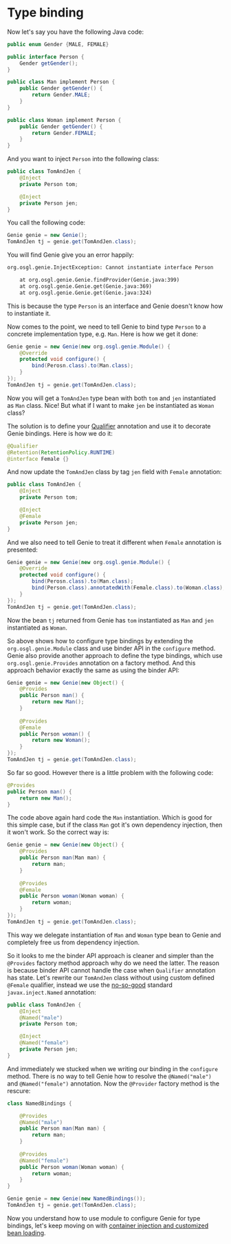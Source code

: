 # Type binding

Now let's say you have the following Java code:

```java
public enum Gender {MALE, FEMALE}

public interface Person {
	Gender getGender();
}

public class Man implement Person {
	public Gender getGender() {
		return Gender.MALE;
	}
}

public class Woman implement Person {
	public Gender getGender() {
		return Gender.FEMALE;
	}
}
```

And you want to inject `Person` into the following class:

```java
public class TomAndJen {
	@Inject 
	private Person tom;

	@Inject
	private Person jen;
}
```

You call the following code:

```java
Genie genie = new Genie();
TomAndJen tj = genie.get(TomAndJen.class);
```

You will find Genie give you an error happily:

```txt
org.osgl.genie.InjectException: Cannot instantiate interface Person

	at org.osgl.genie.Genie.findProvider(Genie.java:399)
	at org.osgl.genie.Genie.get(Genie.java:369)
	at org.osgl.genie.Genie.get(Genie.java:324)
```

This is because the type `Person` is an interface and Genie doesn't know how to instantiate it.

Now comes to the point, we need to tell Genie to bind type `Person` to a concrete implementation type, e.g. `Man`. Here is how we get it done:

```java
Genie genie = new Genie(new org.osgl.genie.Module() {
	@Override
	protected void configure() {
		bind(Perosn.class).to(Man.class);
	}
});
TomAndJen tj = genie.get(TomAndJen.class);
```

Now you will get a `TomAndJen` type bean with both `tom` and `jen` instantiated as `Man` class. Nice! But what if I want to make `jen` be instantiated as `Woman` class? 

The solution is to define your [Qualifier](http://docs.oracle.com/javaee/6/api/javax/inject/Qualifier.html) annotation and use it to decorate Genie bindings. Here is how we do it:

```java
@Qualifier
@Retention(RetentionPolicy.RUNTIME)
@interface Female {}
```

And now update the `TomAndJen` class by tag `jen` field with `Female` annotation:

```java
public class TomAndJen {
	@Inject 
	private Person tom;

	@Inject
	@Female
	private Person jen;
}
```

And we also need to tell Genie to treat it different when `Female` annotation is presented:

```java
Genie genie = new Genie(new org.osgl.genie.Module() {
	@Override
	protected void configure() {
		bind(Perosn.class).to(Man.class);
		bind(Person.class).annotatedWith(Female.class).to(Woman.class);
	}
});
TomAndJen tj = genie.get(TomAndJen.class);
```

Now the bean `tj` returned from Genie has `tom` instantiated as `Man` and `jen` instantiated as `Woman`.

So above shows how to configure type bindings by extending the `org.osgl.genie.Module` class and use binder API in the `configure` method. Genie also provide another approach to define the type bindings, which use `org.osgl.genie.Provides` annotation on a factory method. And this approach behavior exactly the same as using the binder API:

```java
Genie genie = new Genie(new Object() {
	@Provides
	public Person man() {
		return new Man();
	} 
	
	@Provides
	@Female
	public Person woman() {
		return new Woman();
	}
});
TomAndJen tj = genie.get(TomAndJen.class);
```

So far so good. However there is a little problem with the following code:

```java
@Provides
public Person man() {
	return new Man();
}
```

The code above again hard code the `Man` instantiation. Which is good for this simple case, but if the class `Man` got it's own dependency injection, then it won't work. So the correct way is:

```java
Genie genie = new Genie(new Object() {
	@Provides
	public Person man(Man man) {
		return man;
	} 
	
	@Provides
	@Female
	public Person woman(Woman woman) {
		return woman;
	}
});
TomAndJen tj = genie.get(TomAndJen.class);
```

This way we delegate instantiation of `Man` and `Woman` type bean to Genie and completely free us from dependency injection.

So it looks to me the binder API approach is cleaner and simpler than the `@Provides` factory method approach why do we need the latter. The reason is because binder API cannot handle the case when `Qualifier` annotation has state. Let's rewrite our `TomAndJen` class without using custom defined `@Female` qualifier, instead we use the [no-so-good](https://github.com/google/guice/wiki/BindingAnnotations#user-content-named) standard `javax.inject.Named` annotation:

```java
public class TomAndJen {
	@Inject 
	@Named("male")
	private Person tom;

	@Inject
	@Named("female")
	private Person jen;
}
```

And immediately we stucked when we writing our binding in the `configure` method. There is no way to tell Genie how to resolve the `@Named("male")` and `@Named("female")` annotation. Now the `@Provider` factory method is the rescure:

```java
class NamedBindings {

	@Provides
	@Named("male")
	public Person man(Man man) {
		return man;
	}
	
	@Provides
	@Named("female")
	public Person woman(Woman woman) {
		return woman;
	}
}

Genie genie = new Genie(new NamedBindings());
TomAndJen tj = genie.get(TomAndJen.class);
```

Now you understand how to use module to configure Genie for type bindings, let's keep moving on with [container injection and customized bean loading](beanloader.md).


